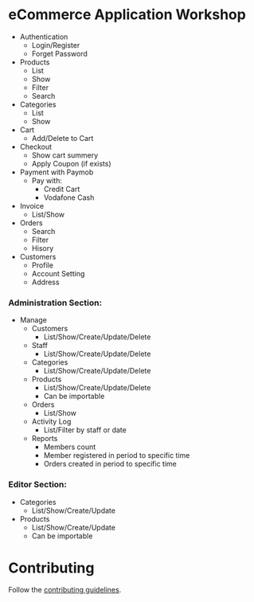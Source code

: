 # eCommerce Application Workshop

- Authentication
  - Login/Register
  - Forget Password
- Products
  - List
  - Show
  - Filter
  - Search
- Categories
  - List
  - Show
- Cart
  - Add/Delete to Cart
- Checkout
  - Show cart summery
  - Apply Coupon (if exists)
- Payment with Paymob
  - Pay with: 
    - Credit Cart
    - Vodafone Cash
- Invoice
  - List/Show
- Orders
  - Search
  - Filter
  - Hisory
- Customers
  - Profile
  - Account Setting
  - Address

### Administration Section: 

- Manage 
  - Customers
    - List/Show/Create/Update/Delete
  - Staff
    - List/Show/Create/Update/Delete
  - Categories
    - List/Show/Create/Update/Delete
  - Products
    - List/Show/Create/Update/Delete
    - Can be importable
  - Orders
      - List/Show
  - Activity Log
    - List/Filter by staff or date
  - Reports
    - Members count
    - Member registered in period to specific time
    - Orders created in period to specific time
  
### Editor Section: 
  
  - Categories
    - List/Show/Create/Update
  - Products
    - List/Show/Create/Update
    - Can be importable
    
    
# Contributing

Follow the [contributing guidelines](CONTRIBUTING.md).
